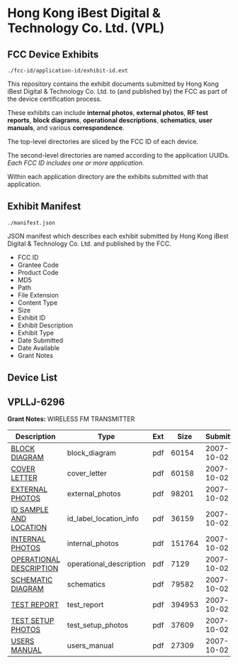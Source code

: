 # Hong Kong iBest Digital & Technology Co. Ltd. (VPL)
## FCC Device Exhibits

```
./fcc-id/application-id/exhibit-id.ext
```

This repository contains the exhibit documents submitted by Hong Kong iBest Digital & Technology Co. Ltd. to (and published by) the FCC as part of the device certification process.

These exhibits can include **internal photos**, **external photos**, **RF test reports**, **block diagrams**, **operational descriptions**, **schematics**, **user manuals**, and various **correspondence**.

The top-level directories are sliced by the FCC ID of each device.

The second-level directories are named according to the application UUIDs. *Each FCC ID includes one or more application.*

Within each application directory are the exhibits submitted with that application. 

## Exhibit Manifest

```
./manifest.json
```

JSON manifest which describes each exhibit submitted by Hong Kong iBest Digital & Technology Co. Ltd. and published by the FCC.

- FCC ID
- Grantee Code
- Product Code
- MD5
- Path
- File Extension
- Content Type
- Size
- Exhibit ID
- Exhibit Description
- Exhibit Type
- Date Submitted
- Date Available
- Grant Notes

## Device List
## VPLLJ-6296
**Grant Notes:** WIRELESS FM TRANSMITTER

| Description | Type | Ext | Size | Submitted | Available |
| ----------- | ---- | --- | ---- | --------- | --------- |
| [BLOCK DIAGRAM](VPLLJ-6296/20044475e6d6b23101e38762ae1dadf7/850225.pdf) | block_diagram | pdf | 60154 | 2007-10-02 | 2007-10-02 |
| [COVER LETTER](VPLLJ-6296/20044475e6d6b23101e38762ae1dadf7/850226.pdf) | cover_letter | pdf | 60158 | 2007-10-02 | 2007-10-02 |
| [EXTERNAL PHOTOS](VPLLJ-6296/20044475e6d6b23101e38762ae1dadf7/850227.pdf) | external_photos | pdf | 98201 | 2007-10-02 | 2007-10-02 |
| [ID SAMPLE AND LOCATION](VPLLJ-6296/20044475e6d6b23101e38762ae1dadf7/850228.pdf) | id_label_location_info | pdf | 36159 | 2007-10-02 | 2007-10-02 |
| [INTERNAL PHOTOS](VPLLJ-6296/20044475e6d6b23101e38762ae1dadf7/850229.pdf) | internal_photos | pdf | 151764 | 2007-10-02 | 2007-10-02 |
| [OPERATIONAL DESCRIPTION](VPLLJ-6296/20044475e6d6b23101e38762ae1dadf7/850230.pdf) | operational_description | pdf | 7129 | 2007-10-02 | 2007-10-02 |
| [SCHEMATIC DIAGRAM](VPLLJ-6296/20044475e6d6b23101e38762ae1dadf7/850231.pdf) | schematics | pdf | 79582 | 2007-10-02 | 2007-10-02 |
| [TEST REPORT](VPLLJ-6296/20044475e6d6b23101e38762ae1dadf7/850232.pdf) | test_report | pdf | 394953 | 2007-10-02 | 2007-10-02 |
| [TEST SETUP PHOTOS](VPLLJ-6296/20044475e6d6b23101e38762ae1dadf7/850233.pdf) | test_setup_photos | pdf | 37609 | 2007-10-02 | 2007-10-02 |
| [USERS MANUAL](VPLLJ-6296/20044475e6d6b23101e38762ae1dadf7/850234.pdf) | users_manual | pdf | 27309 | 2007-10-02 | 2007-10-02 |
